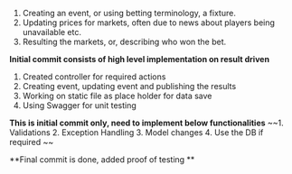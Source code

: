 1. Creating an event, or using betting terminology, a fixture.
2. Updating prices for markets, often due to news about players being unavailable etc.
3. Resulting the markets, or, describing who won the bet.

**Initial commit consists of high level implementation on result driven**
1. Created controller for required actions
2. Creating event, updating event and publishing the results
3. Working on static file as place holder for data save
4. Using Swagger for unit testing  

**This is initial commit only, need to implement below functionalities**
~~1. Validations
2. Exception Handling
3. Model changes
4. Use the DB if required ~~


**Final commit is done, added proof of testing **
